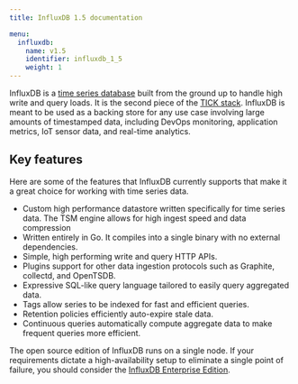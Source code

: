```yaml
---
title: InfluxDB 1.5 documentation

menu:
  influxdb:
    name: v1.5
    identifier: influxdb_1_5
    weight: 1
---
```


InfluxDB is a [time series database](https://www.influxdata.com/time-series-database/) built from the ground up to handle high write and query loads.
It is the second piece of the
[TICK stack](https://influxdata.com/time-series-platform/).
InfluxDB is meant to be used as a backing store for any use case involving large amounts of timestamped data, including DevOps monitoring, application metrics, IoT sensor data, and real-time analytics.

## Key features

Here are some of the features that InfluxDB currently supports that make it a great choice for working with time series data.

* Custom high performance datastore written specifically for time series data.
The TSM engine allows for high ingest speed and data compression
* Written entirely in Go.
It compiles into a single binary with no external dependencies.
* Simple, high performing write and query HTTP APIs.
* Plugins support for other data ingestion protocols such as Graphite, collectd, and OpenTSDB.
* Expressive SQL-like query language tailored to easily query aggregated data.
* Tags allow series to be indexed for fast and efficient queries.
* Retention policies efficiently auto-expire stale data.
* Continuous queries automatically compute aggregate data to make frequent queries more efficient.

The open source edition of InfluxDB runs on a single node. If your requirements dictate a high-availability setup
to eliminate a single point of failure, you should consider the [InfluxDB Enterprise Edition](https://docs.influxdata.com/influxdb/v1.5/high_availability/).

